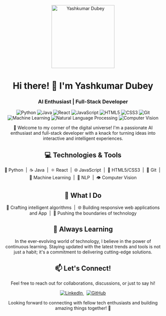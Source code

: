 <!-- Header -->
<p align="center">
  <img src="your-profile-image-url.jpg" alt="Yashkumar Dubey" width="200"/>
</p>

<!-- Title -->
<h1 align="center">Hi there! 👋 I'm Yashkumar Dubey</h1>

<!-- Subtitle -->
<h3 align="center">AI Enthusiast | Full-Stack Developer</h3>

<!-- Badges -->
<p align="center">
  <img src="https://img.shields.io/badge/-Python-3776AB?style=flat-square&logo=python&logoColor=white" alt="Python"/>
  <img src="https://img.shields.io/badge/-Java-007396?style=flat-square&logo=java&logoColor=white" alt="Java"/>
  <img src="https://img.shields.io/badge/-React-61DAFB?style=flat-square&logo=react&logoColor=white" alt="React"/>
  <img src="https://img.shields.io/badge/-JavaScript-F7DF1E?style=flat-square&logo=javascript&logoColor=black" alt="JavaScript"/>
  <img src="https://img.shields.io/badge/-HTML5-E34F26?style=flat-square&logo=html5&logoColor=white" alt="HTML5"/>
  <img src="https://img.shields.io/badge/-CSS3-1572B6?style=flat-square&logo=css3&logoColor=white" alt="CSS3"/>
  <img src="https://img.shields.io/badge/-Git-F05032?style=flat-square&logo=git&logoColor=white" alt="Git"/>
  <img src="https://img.shields.io/badge/-Machine%20Learning-4285F4?style=flat-square" alt="Machine Learning"/>
  <img src="https://img.shields.io/badge/-NLP-4285F4?style=flat-square" alt="Natural Language Processing"/>
  <img src="https://img.shields.io/badge/-Computer%20Vision-4285F4?style=flat-square" alt="Computer Vision"/>
</p>

<!-- Introduction -->
<p align="center">
  🚀 Welcome to my corner of the digital universe! I'm a passionate AI enthusiast and full-stack developer with a knack for turning ideas into interactive and intelligent experiences.
</p>

<!-- Skills -->
<h2 align="center">💻 Technologies & Tools</h2>

<p align="center">
  🐍 Python &nbsp;|&nbsp;
  ☕ Java &nbsp;|&nbsp;
  ⚛️ React &nbsp;|&nbsp;
  🌐 JavaScript &nbsp;|&nbsp;
  🎨 HTML5/CSS3 &nbsp;|&nbsp;
  🔧 Git &nbsp;|&nbsp;
  🤖 Machine Learning &nbsp;|&nbsp;
  📖 NLP &nbsp;|&nbsp;
  👁️ Computer Vision
</p>

<!-- Expertise -->
<h2 align="center">🌟 What I Do</h2>

<p align="center">
  🤖 Crafting intelligent algorithms &nbsp;|&nbsp;
  🌐 Building responsive web applications and App &nbsp;|&nbsp;
  🚀 Pushing the boundaries of technology
</p>

<!-- Learning -->
<h2 align="center">🌱 Always Learning</h2>

<p align="center">
  In the ever-evolving world of technology, I believe in the power of continuous learning. Staying updated with the latest trends and tools is not just a habit; it's a commitment to delivering cutting-edge solutions.
</p>

<!-- Connect -->
<h2 align="center">📫 Let's Connect!</h2>

<p align="center">
  Feel free to reach out for collaborations, discussions, or just to say hi!
</p>

<p align="center">
  <a href="https://www.linkedin.com/in/yashkumar-dubey-716933222">
    <img src="https://img.shields.io/badge/-LinkedIn-blue?style=flat-square&logo=linkedin&logoColor=white" alt="LinkedIn"/>
  </a>
  &nbsp;
  <a href="https://github.com/YashAPro1">
    <img src="https://img.shields.io/badge/-GitHub-black?style=flat-square&logo=github&logoColor=white" alt="GitHub"/>
  </a>
</p>

<!-- Footer -->
<p align="center">
  Looking forward to connecting with fellow tech enthusiasts and building amazing things together! 🚀
</p>


